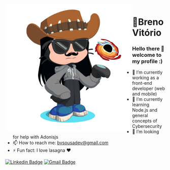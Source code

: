 <img align="left" width="400" height="400" src="https://github.com/brenu/brenu/blob/master/public/octocat.png">

# :walking:Breno Vitório

### Hello there 👋 welcome to my profile :)

- 🔭 I’m currently working as a front-end developer (web and mobile)
- 🌱 I’m currently learning Node.js and general concepts of Cybersecurity
- 🤔 I’m looking for help with Adonisjs
- 📫 How to reach me: bvsousadev@gmail.com
- ⚡ Fun fact: I love lasagna :heart:

[![Linkedin Badge](https://img.shields.io/badge/-LinkedIn-blue?style=flat-square&logo=Linkedin&logoColor=white&link=https://www.linkedin.com/in/breno-vitório-53a192163/)](https://www.linkedin.com/in/breno-vitório-53a192163)
[![Gmail Badge](https://img.shields.io/badge/-eMail-blue?style=flat-square&logo=Mail&logoColor=white&link=mailto:bvsousadev@gmail.com)](mailto:bvsousadev@gmail.com)
